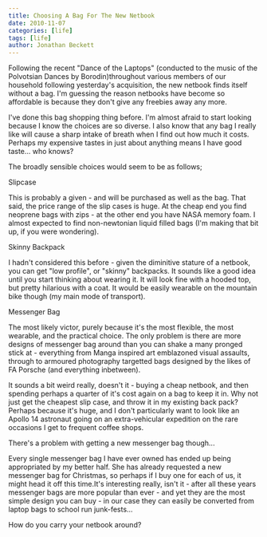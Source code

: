 ```yaml
---
title: Choosing A Bag For The New Netbook
date: 2010-11-07
categories: [life]
tags: [life]
author: Jonathan Beckett
---
```


Following the recent "Dance of the Laptops" (conducted to the music of the Polvotsian Dances by Borodin)throughout various members of our household following yesterday's acquisition, the new netbook finds itself without a bag. I'm guessing the reason netbooks have become so affordable is because they don't give any freebies away any more.

I've done this bag shopping thing before. I'm almost afraid to start looking because I know the choices are so diverse. I also know that any bag I really like will cause a sharp intake of breath when I find out how much it costs. Perhaps my expensive tastes in just about anything means I have good taste... who knows?

The broadly sensible choices would seem to be as follows;

Slipcase

This is probably a given - and will be purchased as well as the bag. That said, the price range of the slip cases is huge. At the cheap end you find neoprene bags with zips - at the other end you have NASA memory foam. I almost expected to find non-newtonian liquid filled bags (I'm making that bit up, if you were wondering).

Skinny Backpack

I hadn't considered this before - given the diminitive stature of a netbook, you can get "low profile", or "skinny" backpacks. It sounds like a good idea until you start thinking about wearing it. It will look fine with a hooded top, but pretty hilarious with a coat. It would be easily wearable on the mountain bike though (my main mode of transport).

Messenger Bag

The most likely victor, purely because it's the most flexible, the most wearable, and the practical choice. The only problem is there are more designs of messenger bag around than you can shake a many pronged stick at - everything from Manga inspired art emblazoned visual assaults, through to armoured photography targetted bags designed by the likes of FA Porsche (and everything inbetween).

It sounds a bit weird really, doesn't it - buying a cheap netbook, and then spending perhaps a quarter of it's cost again on a bag to keep it in. Why not just get the cheapest slip case, and throw it in my existing back pack? Perhaps because it's huge, and I don't particularly want to look like an Apollo 14 astronaut going on an extra-vehicular expedition on the rare occasions I get to frequent coffee shops.

There's a problem with getting a new messenger bag though...

Every single messenger bag I have ever owned has ended up being appropriated by my better half. She has already requested a new messenger bag for Christmas, so perhaps if I buy one for each of us, it might head it off this time.It's interesting really, isn't it - after all these years messenger bags are more popular than ever - and yet they are the most simple design you can buy - in our case they can easily be converted from laptop bags to school run junk-fests...

How do you carry your netbook around?
